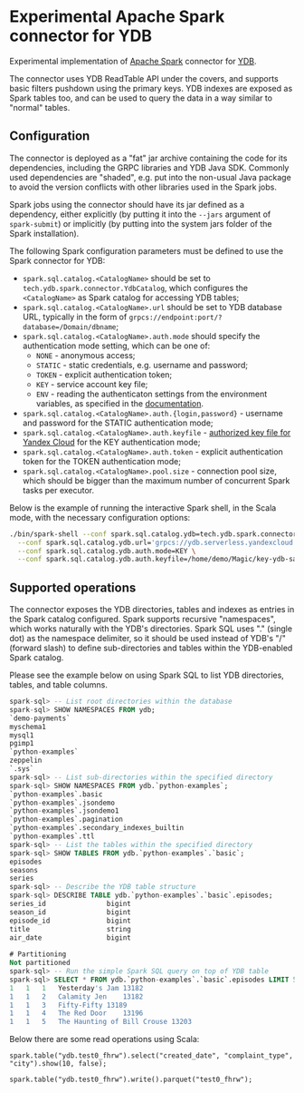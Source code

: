# Experimental Apache Spark connector for YDB

Experimental implementation of [Apache Spark](https://spark.apache.org) connector for [YDB](https://ydb.tech).

The connector uses YDB ReadTable API under the covers, and supports basic filters pushdown using the primary keys. YDB indexes are exposed as Spark tables too, and can be used to query the data in a way similar to "normal" tables.

## Configuration

The connector is deployed as a "fat" jar archive containing the code for its dependencies, including the GRPC libraries and YDB Java SDK. Commonly used dependencies are "shaded", e.g. put into the non-usual Java package to avoid the version conflicts with other libraries used in the Spark jobs.

Spark jobs using the connector should have its jar defined as a dependency, either explicitly (by putting it into the `--jars` argument of `spark-submit`) or implicitly (by putting into the system jars folder of the Spark installation).

The following Spark configuration parameters must be defined to use the Spark connector for YDB:

* `spark.sql.catalog.<CatalogName>` should be set to `tech.ydb.spark.connector.YdbCatalog`, which configures the `<CatalogName>` as Spark catalog for accessing YDB tables;
* `spark.sql.catalog.<CatalogName>.url` should be set to YDB database URL, typically in the form of `grpcs://endpoint:port/?database=/Domain/dbname`;
* `spark.sql.catalog.<CatalogName>.auth.mode` should specify the authentication mode setting, which can be one of:
    * `NONE` - anonymous access;
    * `STATIC` - static credentials, e.g. username and password;
    * `TOKEN` - explicit authentication token;
    * `KEY` - service account key file;
    * `ENV` - reading the authenticaton settings from the environment variables, as specified in the [documentation](https://ydb.tech/en/docs/reference/ydb-sdk/auth#env).
* `spark.sql.catalog.<CatalogName>.auth.{login,password}` - username and password for the STATIC authentication mode;
* `spark.sql.catalog.<CatalogName>.auth.keyfile` - [authorized key file for Yandex Cloud](https://cloud.yandex.ru/docs/iam/concepts/authorization/key) for the KEY authentication mode;
* `spark.sql.catalog.<CatalogName>.auth.token` - explicit authentication token for the TOKEN authentication mode;
* `spark.sql.catalog.<CatalogName>.pool.size` - connection pool size, which should be bigger than the maximum number of concurrent Spark tasks per executor.

Below is the example of running the interactive Spark shell, in the Scala mode, with the necessary configuration options:

```bash
./bin/spark-shell --conf spark.sql.catalog.ydb=tech.ydb.spark.connector.YdbCatalog \
  --conf spark.sql.catalog.ydb.url='grpcs://ydb.serverless.yandexcloud.net:2135/?database=/ru-central1/b1gfvslmokutuvt2g019/etnuogblap3e7dok6tf5' \
  --conf spark.sql.catalog.ydb.auth.mode=KEY \
  --conf spark.sql.catalog.ydb.auth.keyfile=/home/demo/Magic/key-ydb-sa1.json
```

## Supported operations

The connector exposes the YDB directories, tables and indexes as entries in the Spark catalog configured. Spark supports recursive "namespaces", which works naturally with the YDB's directories. Spark SQL uses "." (single dot) as the namespace delimiter, so it should be used instead of YDB's "/" (forward slash) to define sub-directories and tables within the YDB-enabled Spark catalog.

Please see the example below on using Spark SQL to list YDB directories, tables, and table columns.

```sql
spark-sql> -- List root directories within the database
spark-sql> SHOW NAMESPACES FROM ydb;
`demo-payments`
myschema1
mysql1
pgimp1
`python-examples`
zeppelin
`.sys`
spark-sql> -- List sub-directories within the specified directory
spark-sql> SHOW NAMESPACES FROM ydb.`python-examples`;
`python-examples`.basic
`python-examples`.jsondemo
`python-examples`.jsondemo1
`python-examples`.pagination
`python-examples`.secondary_indexes_builtin
`python-examples`.ttl
spark-sql> -- List the tables within the specified directory
spark-sql> SHOW TABLES FROM ydb.`python-examples`.`basic`;
episodes
seasons
series
spark-sql> -- Describe the YDB table structure
spark-sql> DESCRIBE TABLE ydb.`python-examples`.`basic`.episodes;
series_id           	bigint              	                    
season_id           	bigint              	                    
episode_id          	bigint              	                    
title               	string              	                    
air_date            	bigint              	                    
                    	                    	                    
# Partitioning      	                    	                    
Not partitioned     	                    	                    
spark-sql> -- Run the simple Spark SQL query on top of YDB table
spark-sql> SELECT * FROM ydb.`python-examples`.`basic`.episodes LIMIT 5;
1	1	1	Yesterday's Jam	13182
1	1	2	Calamity Jen	13182
1	1	3	Fifty-Fifty	13189
1	1	4	The Red Door	13196
1	1	5	The Haunting of Bill Crouse	13203
```

Below there are some read operations using Scala:

```
spark.table("ydb.test0_fhrw").select("created_date", "complaint_type", "city").show(10, false);

spark.table("ydb.test0_fhrw").write().parquet("test0_fhrw");
```